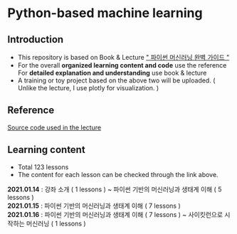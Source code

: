 # Python-based machine learning

## Introduction
* This repository is based on Book & Lecture [" 파이썬 머신러닝 완벽 가이드 "](https://www.inflearn.com/course/%ED%8C%8C%EC%9D%B4%EC%8D%AC-%EB%A8%B8%EC%8B%A0%EB%9F%AC%EB%8B%9D-%EC%99%84%EB%B2%BD%EA%B0%80%EC%9D%B4%EB%93%9C) <br>
* For the overall __organized learning content and code__ use the reference<br> For __detailed explanation and understanding__ use book & lecture<br>
* A training or toy project based on the above two will be uploaded. ( Unlike the lecture, I use plotly for visualization. )

## Reference

[Source code used in the lecture](https://github.com/chulminkw/PerfectGuide)

## Learning content

* Total 123 lessons<br>
* The content for each lesson can be checked through the link above.

__2021.01.14__ : 강좌 소개 ( 1 lessons ) ~ 파이썬 기반의 머신러닝과 생태계 이해 ( 5 lessons ) <br>
__2021.01.15__ : 파이썬 기반의 머신러닝과 생태계 이해 ( 7 lessons )<br>
__2021.01.16__ : 파이썬 기반의 머신러닝과 생태계 이해 ( 7 lessons ) ~ 사이킷런으로 시작하는 머신러닝 ( 1 lessons ) <br>
